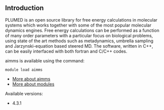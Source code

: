 ## Introduction
PLUMED is an open source library for free energy calculations in molecular systems which works together with some of the most popular molecular dynamics engines. Free energy calculations can be performed as a function of many order parameters with a particular focus on biological problems, using state of the art methods such as metadynamics, umbrella sampling and Jarzynski-equation based steered MD. The software, written in C++, can be easily interfaced with both fortran and C/C++ codes. 

aimms is available using the command:

```
module load aimms
```

* [More about aimms](http://www.plumed-code.org)
* [More about modules](Local:/systems/lisa/software/modules)

Available versions:

* 4.3.1